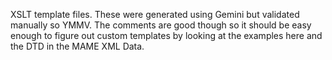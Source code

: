 XSLT template files. These were generated using Gemini but validated manually so YMMV. The comments are good though so it should be easy enough to figure out custom templates by looking at the examples here and the DTD in the MAME XML Data.
